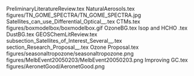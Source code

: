 PreliminaryLiteratureReview.tex
NaturalAerosols.tex
figures/TN_GOME_SPECTRA/TN_GOME_SPECTRA.jpg
Satellites_can_use_Differential_Optical__.tex
CTMs.tex
figures/boxmodelbox/boxmodelbox.gif
OzoneBG.tex
Isop and HCHO .tex
DustBG.tex
GEOSChemLitReview.tex
subsection_Satellites_of_Interest_Several__.tex
section_Research_Proposal__.tex
Ozone Proposal.tex
figures/seasonaltropozone/seasonaltropozone.png
figures/MelbEvent20050203/MelbEvent20050203.png
Improving GC.tex
figures/AeronetGood/AeronetGood.png
